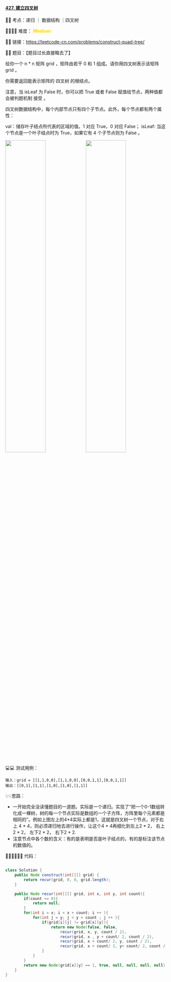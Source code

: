 #### [427. 建立四叉树](https://leetcode-cn.com/problems/construct-quad-tree/)

🔑🔑 考点：递归 ｜ 数据结构 ｜四叉树

🚴‍♀️🚴‍♀️ 难度： <span style = "color:gold; font-weight:bold">Medium</span>

🔗🔗 链接：https://leetcode-cn.com/problems/construct-quad-tree/

📖📖 题目：【题目过长直接略去了】

给你一个 n * n 矩阵 grid ，矩阵由若干 0 和 1 组成。请你用四叉树表示该矩阵 grid 。

你需要返回能表示矩阵的 四叉树 的根结点。

注意，当 isLeaf 为 False 时，你可以把 True 或者 False 赋值给节点，两种值都会被判题机制 接受 。

四叉树数据结构中，每个内部节点只有四个子节点。此外，每个节点都有两个属性：

val：储存叶子结点所代表的区域的值。1 对应 True，0 对应 False；
isLeaf: 当这个节点是一个叶子结点时为 True，如果它有 4 个子节点则为 False 。

<div style = " margin:auto"> <img style = "float:left;height:50%;width:50%" src = "https://assets.leetcode.com/uploads/2020/02/12/e2mat.png" >
  <img style = "float:left;height:50%;width:50%" src = "https://assets.leetcode.com/uploads/2020/02/12/e2tree.png" >
</div>







💻💻 测试用例：

```
输入：grid = [[1,1,0,0],[1,1,0,0],[0,0,1,1],[0,0,1,1]]
输出：[[0,1],[1,1],[1,0],[1,0],[1,1]]

```

💡💡思路：

-  一开始完全没读懂题目的一道题。实际是一个递归。实现了“把一个0-1数组转化成一棵树，树的每一个节点实际是数组的一个子方阵，方阵里每个元素都是相同的”。例如上图左上的4*4实际上都是1，这就是四叉树一个节点，对于右上 4 * 4，则必须递归地去进行操作，让这个4 * 4再细化到左上2 * 2， 右上2 * 2， 左下2 * 2， 右下2 * 2.
- 注意节点中各个数的含义：有的是表明是否是叶子结点的，有的是标注该节点的数值的。



👩🏻‍💻🧑🏻‍💻 代码：

```Java

class Solution {
    public Node construct(int[][] grid) {
        return recur(grid, 0, 0, grid.length);
    }

    public Node recur(int[][] grid, int x, int y, int count){
        if(count <= 0){
            return null;
        }
        for(int i = x; i < x + count; i ++ ){
            for(int j = y; j < y + count ; j ++ ){
                if(grid[i][j] != grid[x][y]){
                    return new Node(false, false, 
                        recur(grid, x, y, count / 2),
                        recur(grid, x , y + count/ 2, count / 2),
                        recur(grid, x + count/ 2, y, count / 2),
                        recur(grid, x + count/ 2, y+ count/ 2, count / 2));
                }
            }
        }
        return new Node(grid[x][y] == 1, true, null, null, null, null);
    }
}
```









